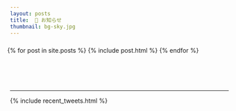 ```yaml
---
layout: posts
title:  📜 お知らせ
thumbnail: bg-sky.jpg
---
```


<ul style="list-style: none; padding-top: 10px; padding-bottom: 70px;
	   margin-left: -30px; width: 105%;">
  {% for post in site.posts %}
    {% include post.html %}
  {% endfor %}
</ul>

<hr>

{% include recent_tweets.html %}
